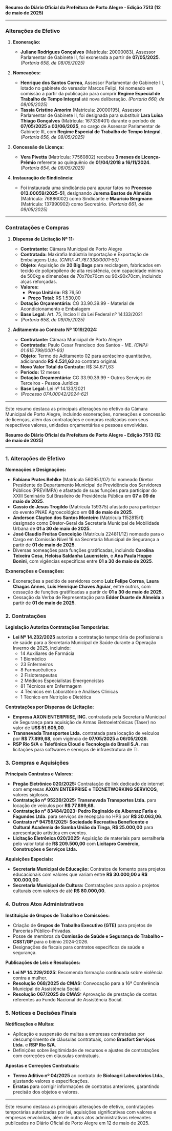 **Resumo do Diário Oficial da Prefeitura de Porto Alegre - Edição 7513 (12 de maio de 2025)**

---

### **Alterações de Efetivo**

1. **Exoneração:**
   - **Juliane Rodrigues Gonçalves** (Matrícula: 20000083), Assessor Parlamentar de Gabinete II, foi exonerada a partir de **07/05/2025**. *(Portaria 658, de 08/05/2025)*

2. **Nomeações:**
   - **Henrique dos Santos Correa**, Assessor Parlamentar de Gabinete III, lotado no gabinete do vereador Marcos Felipi, foi nomeado em comissão a partir da publicação para cumprir **Regime Especial de Trabalho de Tempo Integral** até nova deliberação. *(Portaria 660, de 08/05/2025)*
   - **Tassia Cristine Amorim** (Matrícula: 20000195), Assessor Parlamentar de Gabinete II, foi designada para substituir **Lara Luisa Thiago Gonçalves** (Matrícula: 167339401) durante o período de **07/05/2025 a 03/06/2025**, no cargo de Assessor Parlamentar de Gabinete III, com **Regime Especial de Trabalho de Tempo Integral**. *(Portaria 656, de 08/05/2025)*

3. **Concessão de Licença:**
   - **Vera Pivetta** (Matrícula: 77560802) recebeu **3 meses de Licença-Prêmio** referente ao quinquênio de **01/04/2018 a 16/11/2024**. *(Portaria 654, de 06/05/2025)*

4. **Instauração de Sindicância:**
   - Foi instaurada uma sindicância para apurar fatos no **Processo 013.00059/2025-51**, designando **Jurema Bastos de Almeida** (Matrícula: 76886002) como Sindicante e **Mauricio Bergmann** (Matrícula: 137990902) como Secretário. *(Portaria 661, de 09/05/2025)*

---

### **Contratações e Compras**

1. **Dispensa de Licitação Nº 11:**
   - **Contratante:** Câmara Municipal de Porto Alegre
   - **Contratada:** Maxirafia Indústria Importação e Exportação de Embalagens Ltda. *(CNPJ: 41.767.338/0001-50)*
   - **Objeto:** Aquisição de **20 Big Bags** para reciclagem, fabricados em tecido de polipropileno de alta resistência, com capacidade mínima de 500kg e dimensões de 70x70x70cm ou 90x90x70cm, incluindo alças reforçadas.
   - **Valores:**
     - **Preço Unitário:** R$ 76,50
     - **Preço Total:** R$ 1.530,00
   - **Dotação Orçamentária:** CG 33.90.39.99 - Material de Acondicionamento e Embalagem
   - **Base Legal:** Art. 75, Inciso II da Lei Federal nº 14.133/2021
   - *(Portaria 658, de 09/05/2025)*

2. **Aditamento ao Contrato Nº 1019/2024:**
   - **Contratante:** Câmara Municipal de Porto Alegre
   - **Contratada:** Paulo Cesar Francisco dos Santos - ME. *(CNPJ: 01.615.799/0001-93)*
   - **Objeto:** Termo de Aditamento 02 para acréscimo quantitativo, adicionando **R$ 4.531,63** ao contrato original.
   - **Novo Valor Total do Contrato:** R$ 34.671,63
   - **Período:** 12 meses
   - **Dotação Orçamentária:** CG 33.90.39.99 - Outros Serviços de Terceiros - Pessoa Jurídica
   - **Base Legal:** Lei nº 14.133/2021
   - *(Processo 074.00042/2024-62)*

---

Este resumo destaca as principais alterações no efetivo da Câmara Municipal de Porto Alegre, incluindo exonerações, nomeações e concessão de licenças, além das contratações e compras realizadas com seus respectivos valores, unidades orçamentárias e pessoas envolvidas.

**Resumo do Diário Oficial da Prefeitura de Porto Alegre - Edição 7513 (12 de maio de 2025)**

---

### **1. Alterações de Efetivo**

**Nomeações e Designações:**
- **Fabiano Prates Behlke** (Matrícula 56095.1/07) foi nomeado Diretor Presidente do Departamento Municipal de Previdência dos Servidores Públicos (PREVIMPA) e afastado de suas funções para participar do XXIII Seminário Sul Brasileiro de Previdência Pública em **07 a 09 de maio de 2025**.
- **Cassio de Jesus Trogildo** (Matrícula 159375) afastado para participar do evento PNAE Agroecológico em **08 de maio de 2025**.
- **Anderson Clayton dos Santos Monteiro** (Matrícula 1152815/1) designado como Diretor-Geral da Secretaria Municipal de Mobilidade Urbana de **01 a 30 de maio de 2025**.
- **José Claudio Freitas Conceição** (Matrícula 224811/12) nomeado para o Cargo em Comissão Nível 16 na Secretaria Municipal de Segurança a partir de **01 de maio de 2025**.
- Diversas nomeações para funções gratificadas, incluindo **Carolina Teixeira Cesa**, **Heloisa Saldanha Lauenstein**, e **Ana Paula Hoppe Bonini**, com vigências específicas entre **01 a 30 de maio de 2025**.

**Exonerações e Cessações:**
- Exonerações a pedido de servidores como **Luiz Felipe Correa**, **Laura Chagas Annes**, **Luis Henrique Chaves Aguiar**, entre outros, com cessação de funções gratificadas a partir de **01 a 30 de maio de 2025**.
- Cessação da Verba de Representação para **Edder Duarte de Almeida** a partir de **01 de maio de 2025**.

### **2. Contratações**

**Legislação Autoriza Contratações Temporárias:**
- **Lei Nº 14.232/2025** autoriza a contratação temporária de profissionais de saúde para a Secretaria Municipal de Saúde durante a Operação Inverno de 2025, incluindo:
  - 14 Auxiliares de Farmácia
  - 1 Biomédico
  - 23 Enfermeiros
  - 8 Farmacêuticos
  - 2 Fisioterapeutas
  - 2 Médicos Especialistas Emergencistas
  - 81 Técnicos em Enfermagem
  - 4 Técnicos em Laboratório e Análises Clínicas
  - 1 Técnico em Nutrição e Dietética

**Contratações por Dispensa de Licitação:**
- **Empresa AXON ENTERPRISE, INC.** contratada pela Secretaria Municipal de Segurança para aquisição de Armas Eletroeletrônicas (Taser) no valor de **US$ 51.605,00**.
- **Transnevada Transportes Ltda.** contratada para locação de veículos por **R$ 77.899,68**, com vigência de **07/05/2025 a 06/05/2026**.
- **RSP Rio S/A** e **Telefônica Cloud e Tecnologia do Brasil S.A.** nas licitações para softwares e serviços de infraestrutura de TI.

### **3. Compras e Aquisições**

**Principais Contratos e Valores:**
- **Pregão Eletrônico 020/2025:** Contratação de link dedicado de internet com empresas **AXON ENTERPRISE** e **TECNETWORKING SERVICOS**, valores sigilosos.
- **Contratação nº 95239/2025:** **Transnevada Transportes Ltda.** para locação de veículos por **R$ 77.899,68**.
- **Contratação nº 83484/2023:** **Pedro Reginaldo de Albernaz Faria e Fagundes Ltda.** para serviços de recepção no HPS por **R$ 30.063,06**.
- **Contrato nº 94759/2025:** **Sociedade Recreativa Beneficente e Cultural Academia de Samba União da Tinga**, **R$ 25.000,00** para apresentação artística em eventos.
- **Licitação Eletrônica 020/2025:** Aquisição de materiais para serralheria pelo valor total de **R$ 209.500,00** com **Licitapro Comércio, Construções e Serviços Ltda.**

**Aquisições Especiais:**
- **Secretaria Municipal de Educação:** Contratos de fomento para projetos educacionais com valores que variam entre **R$ 30.000,00 a R$ 100.000,00**.
- **Secretaria Municipal de Cultura:** Contratações para apoio a projetos culturais com valores de até **R$ 80.000,00**.

### **4. Outros Atos Administrativos**

**Instituição de Grupos de Trabalho e Comissões:**
- Criação de **Grupos de Trabalho Executivo (GTE)** para projetos de Parcerias Público-Privadas.
- Posse de membros da **Comissão de Saúde e Segurança do Trabalho – CSST/GP** para o biênio 2024-2026.
- Designações de fiscais para contratos específicos de saúde e segurança.

**Publicações de Leis e Resoluções:**
- **Lei Nº 14.229/2025:** Recomenda formação continuada sobre violência contra a mulher.
- **Resolução 068/2025 do CMAS:** Convocação para a 16ª Conferência Municipal de Assistência Social.
- **Resolução 067/2025 do CMAS:** Aprovação de prestação de contas referentes ao Fundo Nacional de Assistência Social.

### **5. Notices e Decisões Finais**

**Notificações e Multas:**
- Aplicação e suspensão de multas a empresas contratadas por descumprimento de cláusulas contratuais, como **Brasfort Serviços Ltda.** e **RSP Rio S/A**.
- Definições sobre ilegitimidade de recursos e ajustes de contratações com correções em cláusulas contratuais.

**Apostas e Correções Contratuais:**
- **Termo Aditivo nº 04/2025** ao contrato de **Bíoloagri Laboratórios Ltda.**, ajustando valores e especificações.
- **Erratas** para corrigir informações de contratos anteriores, garantindo precisão dos objetos e valores.

---

Este resumo destaca as principais alterações de efetivo, contratações temporárias autorizadas por lei, aquisições significativas com valores e empresas envolvidas, além de outros atos administrativos relevantes publicados no Diário Oficial de Porto Alegre em 12 de maio de 2025.